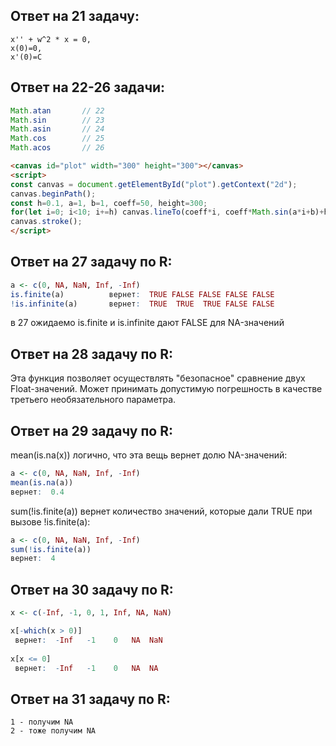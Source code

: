 ## Ответ на 21 задачу:
```
x'' + w^2 * x = 0,
x(0)=0, 
x'(0)=C
```

## Ответ на 22-26 задачи:
```js
Math.atan       // 22
Math.sin        // 23
Math.asin       // 24
Math.cos        // 25
Math.acos       // 26
```
```html
<canvas id="plot" width="300" height="300"></canvas>
<script>
const canvas = document.getElementById("plot").getContext("2d");
canvas.beginPath();
const h=0.1, a=1, b=1, coeff=50, height=300;
for(let i=0; i<10; i+=h) canvas.lineTo(coeff*i, coeff*Math.sin(a*i+b)+height/2);
canvas.stroke();
</script>
```

## Ответ на 27 задачу по R:
```R
a <- c(0, NA, NaN, Inf, -Inf)
is.finite(a)          вернет:  TRUE FALSE FALSE FALSE FALSE
!is.infinite(a)       вернет:  TRUE  TRUE  TRUE FALSE FALSE
```
в 27 ожидаемо is.finite и is.infinite дают FALSE для NA-значений

## Ответ на 28 задачу по R:
Эта функция позволяет осуществлять "безопасное" сравнение двух Float-значений. Может принимать допустимую погрешность в качестве третьего необязательного параметра.

## Ответ на 29 задачу по R:

mean(is.na(x)) 
логично, что эта вещь вернет долю NA-значений:
```R
a <- c(0, NA, NaN, Inf, -Inf)
mean(is.na(a))
вернет:  0.4
```

sum(!is.finite(a)) 
вернет количество значений, которые дали TRUE при вызове !is.finite(a):
```R
a <- c(0, NA, NaN, Inf, -Inf)
sum(!is.finite(a)) 
вернет:  4
```

## Ответ на 30 задачу по R:
```R
x <- c(-Inf, -1, 0, 1, Inf, NA, NaN)

x[-which(x > 0)]
 вернет:  -Inf   -1    0   NA  NaN
 
x[x <= 0]
 вернет:  -Inf   -1    0   NA  NA
```

## Ответ на 31 задачу по R:
```
1 - получим NA
2 - тоже получим NA
```
